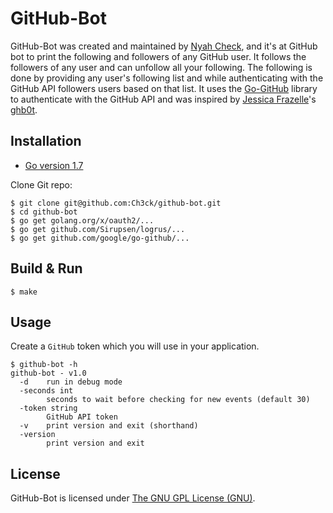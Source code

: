 GitHub-Bot
==========
GitHub-Bot was created and maintained by [Nyah Check](https://github.com/Ch3ck), and it's at GitHub bot to print the following and followers of any GitHub user. It follows the followers of any user and can unfollow all your following. The following is done by providing any user's following list and while authenticating with the GitHub API followers users based on that list. It uses the [Go-GitHub](github.com/google/go-github/github) library to authenticate with the GitHub API and was inspired by [Jessica Frazelle](https://github.com/jessfraz)'s [ghb0t](https://github.com/jessfraz/ghb0t).

## Installation

* [Go version 1.7](https://github.com/golang/go/releases/tag/go1.7.3)

Clone Git repo:

```
$ git clone git@github.com:Ch3ck/github-bot.git
$ cd github-bot
$ go get golang.org/x/oauth2/...
$ go get github.com/Sirupsen/logrus/...
$ go get github.com/google/go-github/...

```

## Build & Run

```
$ make
```

## Usage

Create a `GitHub` token which you will use in your application.

```
$ github-bot -h
github-bot - v1.0
  -d    run in debug mode
  -seconds int
        seconds to wait before checking for new events (default 30)
  -token string
        GitHub API token
  -v    print version and exit (shorthand)
  -version
        print version and exit
```

## License

GitHub-Bot is licensed under [The GNU GPL License (GNU)](LICENSE).
